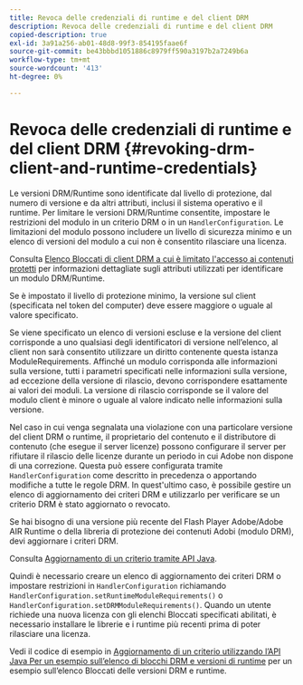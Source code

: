 ```yaml
---
title: Revoca delle credenziali di runtime e del client DRM
description: Revoca delle credenziali di runtime e del client DRM
copied-description: true
exl-id: 3a91a256-ab01-48d8-99f3-854195faae6f
source-git-commit: be43bbbd1051886c8979ff590a3197b2a7249b6a
workflow-type: tm+mt
source-wordcount: '413'
ht-degree: 0%

---
```


# Revoca delle credenziali di runtime e del client DRM {#revoking-drm-client-and-runtime-credentials}

Le versioni DRM/Runtime sono identificate dal livello di protezione, dal numero di versione e da altri attributi, inclusi il sistema operativo e il runtime. Per limitare le versioni DRM/Runtime consentite, impostare le restrizioni del modulo in un criterio DRM o in un `HandlerConfiguration`. Le limitazioni del modulo possono includere un livello di sicurezza minimo e un elenco di versioni del modulo a cui non è consentito rilasciare una licenza.

Consulta [Elenco Bloccati di client DRM a cui è limitato l&#39;accesso ai contenuti protetti](../../protecting-content/introduction/usage-rules/runtime-application-restrictions/blocklist-drm-clients.md) per informazioni dettagliate sugli attributi utilizzati per identificare un modulo DRM/Runtime.

Se è impostato il livello di protezione minimo, la versione sul client (specificata nel token del computer) deve essere maggiore o uguale al valore specificato.

Se viene specificato un elenco di versioni escluse e la versione del client corrisponde a uno qualsiasi degli identificatori di versione nell’elenco, al client non sarà consentito utilizzare un diritto contenente questa istanza ModuleRequirements. Affinché un modulo corrisponda alle informazioni sulla versione, tutti i parametri specificati nelle informazioni sulla versione, ad eccezione della versione di rilascio, devono corrispondere esattamente ai valori dei moduli. La versione di rilascio corrisponde se il valore del modulo client è minore o uguale al valore indicato nelle informazioni sulla versione.

Nel caso in cui venga segnalata una violazione con una particolare versione del client DRM o runtime, il proprietario del contenuto e il distributore di contenuto (che esegue il server licenze) possono configurare il server per rifiutare il rilascio delle licenze durante un periodo in cui Adobe non dispone di una correzione. Questa può essere configurata tramite `HandlerConfiguration` come descritto in precedenza o apportando modifiche a tutte le regole DRM. In quest&#39;ultimo caso, è possibile gestire un elenco di aggiornamento dei criteri DRM e utilizzarlo per verificare se un criterio DRM è stato aggiornato o revocato.

Se hai bisogno di una versione più recente del Flash Player Adobe/Adobe AIR Runtime o della libreria di protezione dei contenuti Adobi (modulo DRM), devi aggiornare i criteri DRM.

Consulta [Aggiornamento di un criterio tramite API Java](../../protecting-content/working-policies-overview/updating-policy-using-java-api.md).

Quindi è necessario creare un elenco di aggiornamento dei criteri DRM o impostare restrizioni in `HandlerConfiguration` richiamando `HandlerConfiguration.setRuntimeModuleRequirements()` o `HandlerConfiguration.setDRMModuleRequirements()`. Quando un utente richiede una nuova licenza con gli elenchi Bloccati specificati abilitati, è necessario installare le librerie e i runtime più recenti prima di poter rilasciare una licenza.

Vedi il codice di esempio in [Aggiornamento di un criterio utilizzando l’API Java Per un esempio sull’elenco di blocchi DRM e versioni di runtime](../../protecting-content/working-policies-overview/updating-policy-using-java-api.md) per un esempio sull’elenco Bloccati delle versioni DRM e runtime.
